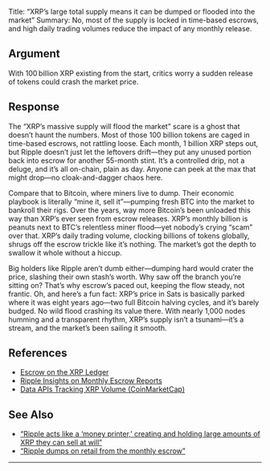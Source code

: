 Title: “XRP’s large total supply means it can be dumped or flooded into the market”
Summary: No, most of the supply is locked in time-based escrows, and high daily trading volumes reduce the impact of any monthly release.

## Argument  
With 100 billion XRP existing from the start, critics worry a sudden release of tokens could crash the market price.

## Response  
The “XRP’s massive supply will flood the market” scare is a ghost that doesn’t haunt the numbers. Most of those 100 billion tokens are caged in time-based escrows, not rattling loose. Each month, 1 billion XRP steps out, but Ripple doesn’t just let the leftovers drift—they put any unused portion back into escrow for another 55-month stint. It’s a controlled drip, not a deluge, and it’s all on-chain, plain as day. Anyone can peek at the max that might drop—no cloak-and-dagger chaos here.

Compare that to Bitcoin, where miners live to dump. Their economic playbook is literally “mine it, sell it”—pumping fresh BTC into the market to bankroll their rigs. Over the years, way more Bitcoin’s been unloaded this way than XRP’s ever seen from escrow releases. XRP’s monthly billion is peanuts next to BTC’s relentless miner flood—yet nobody’s crying “scam” over that. XRP’s daily trading volume, clocking billions of tokens globally, shrugs off the escrow trickle like it’s nothing. The market’s got the depth to swallow it whole without a hiccup.

Big holders like Ripple aren’t dumb either—dumping hard would crater the price, slashing their own stash’s worth. Why saw off the branch you’re sitting on? That’s why escrow’s paced out, keeping the flow steady, not frantic. Oh, and here’s a fun fact: XRP’s price in Sats is basically parked where it was eight years ago—two full Bitcoin halving cycles, and it’s barely budged. No wild flood crashing its value there. With nearly 1,000 nodes humming and a transparent rhythm, XRP’s supply isn’t a tsunami—it’s a stream, and the market’s been sailing it smooth.

## References
- [Escrow on the XRP Ledger](https://xrpl.org/escrow.html)
- [Ripple Insights on Monthly Escrow Reports](https://ripple.com/insights/)
- [Data APIs Tracking XRP Volume (CoinMarketCap)](https://coinmarketcap.com/currencies/xrp/)

## See Also
- [“Ripple acts like a ‘money printer,’ creating and holding large amounts of XRP they can sell at will”](ripple-acts-like-a-money-printer-creating-and-holding-large-amounts-of-xrp-they-can-sell-at-will.html)
- [“Ripple dumps on retail from the monthly escrow”](ripple-dumps-on-retail-from-the-monthly-escrow.html)

---

